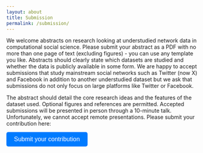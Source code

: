 ```yaml
---
layout: about
title: Submission
permalink: /submission/
---
```

We welcome abstracts on research looking at understudied network data in computational social science. 
Please submit your abstract as a PDF with no more than one page of text (excluding figures) - you can use any template you like. Abstracts should clearly state which datasets are studied and whether the data is publicly available in some form. We are happy to accept submissions that study mainstream social networks such as Twitter (now X) and Facebook in addition to another understudied dataset but we ask that submissions do not only focus on large platforms like Twitter or Facebook. 

The abstract should detail the core research ideas and the features of the dataset used. Optional figures and references are permitted. Accepted submissions will be presented in person through a 10-minute talk. Unfortunately, we cannot accept remote presentations. Please submit your contribution here:


<a href="https://forms.gle/TqoguyeQTApjTt9L6" target="_blank">
  <button style="padding: 10px 20px; font-size: 16px; background-color: #007bff; color: white; border: none; border-radius: 5px; cursor: pointer;">
    Submit your contribution
  </button>
</a>
